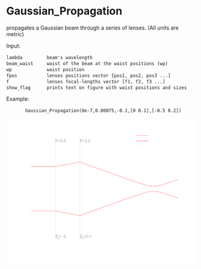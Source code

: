# Gaussian_Propagation

propagates a Gaussian beam through a series of lenses. (All units are metric)

Input:

    lambda         beam's wavelength
    beam_waist     waist of the beam at the waist positions (wp)
    wp             waist position
    fpos           lenses positions vector [pos1, pos2, pos3 ...]
    f              lenses focal-lengths vector [f1, f2, f3 ...]
    show_flag      prints text on figure with waist positions and sizes
 
Example:


           Gaussian_Propagation(8e-7,0.00075,-0.1,[0 0.1],[-0.5 0.2])
           
           
![Fig1](https://github.com/adinatan/Gaussian_Propagation/blob/master/gp.png)
